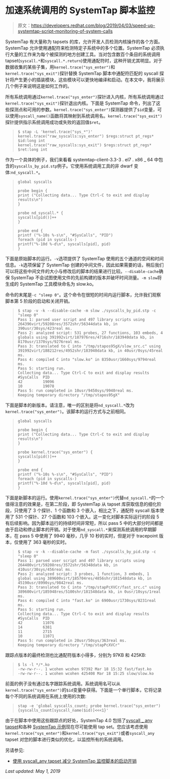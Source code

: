 # 加速系统调用的 SystemTap 脚本监控

> 原文：<https://developers.redhat.com/blog/2019/04/03/speed-up-systemtap-script-monitoring-of-system-calls>

SystemTap 有大量称为 tapsets 的库，允许开发人员检测内核操作的各个方面。SystemTap 允许使用通配符来检测特定子系统中的多个位置。SystemTap 必须执行大量的工作来为每个被探测的地方创建工具。当对包含数百个条目的系统调用 tapset(`syscall.*`和`syscall.*.return`)使用通配符时，这种开销尤其明显。对于数据收集的某些子集，用`kernel.trace("sys_enter")`和`kernel.trace("sys_exit")`探针替换 SystemTap 脚本中通配符匹配的 syscall 探针将产生更小的插装模块，这些模块可以更快地编译和启动。在本文中，我将展示几个例子来说明这是如何工作的。

所有系统调用通过`kernel.trace("sys_enter")`探针进入内核，所有系统调用通过`kernel.trace("sys_exit")`探针退出内核。下面是 SystemTap 命令，列出了这些探测点和可用的参数。`kernel.trace("sys_enter")`探测器提供了`$id`变量，可以使用`syscall_name()`函数将其映射到系统调用名。`kernel.trace("sys_exit")`探针提供指示系统调用成功或失败的返回值`$ret`。

> ```
> $ stap -L 'kernel.trace("sys_*")'
> kernel.trace("raw_syscalls:sys_enter") $regs:struct pt_regs* $id:long int
> kernel.trace("raw_syscalls:sys_exit") $regs:struct pt_regs* $ret:long int
> ```

作为一个具体的例子，我们来看看 systemtap-client-3.3-3 . el7 . x86 _ 64 中包含的`syscalls_by_pid.stp`例子。它使用系统调用工具的非 dwarf 变体:`nd_syscall.*`。

> ```
> global syscalls
> 
> probe begin {
> print ("Collecting data... Type Ctrl-C to exit and display results\n")
> }
> 
> probe nd_syscall.* {
> syscalls[pid()]++
> }
> 
> probe end {
> printf ("%-10s %-s\n", "#SysCalls", "PID")
> foreach (pid in syscalls-)
> printf("%-10d %-d\n", syscalls[pid], pid)
> }
> ```

下面是原始脚本的运行。`-v`选项提供了 SystemTap 使用的五个通道的空间和时间信息。`-k`选项保留了 SystemTap 创建的中间文件，因此如果需要的话，稍后我们可以将这些中间文件的大小与修改后的脚本的结果进行比较。`--disable-cache`确保 SystemTap 不会试图使用文件的先前构建的版本并破坏时间测量。`-m slow`将生成的 SystemTap 工具模块命名为 slow.ko。

命令的末尾是`-c "sleep 0"`。这个命令在很短的时间内运行脚本，允许我们观察脚本第 5 阶段的启动和关闭开销。

> ```
> $ stap -v -k --disable-cache -m slow ./syscalls_by_pid.stp -c "sleep 0"
> Pass 1: parsed user script and 497 library scripts using 264396virt/59208res/3572shr/56344data kb, in 390usr/30sys/423real ms.
> Pass 2: analyzed script: 531 probes, 27 functions, 103 embeds, 4 globals using 391992virt/187976res/4716shr/183940data kb, in 8170usr/1370sys/9276real ms.
> Pass 3: translated to C into "/tmp/stapos95gX/slow_src.c" using 391992virt/188212res/4952shr/183940data kb, in 40usr/0sys/45real ms.
> Pass 4: compiled C into "slow.ko" in 8350usr/1660sys/9794real ms.
> Pass 5: starting run.
> Collecting data... Type Ctrl-C to exit and display results
> #SysCalls  PID
> 42         19096
> 10         19078
> Pass 5: run completed in 10usr/9450sys/9940real ms.
> Keeping temporary directory "/tmp/stapos95gX"
> ```

下面是脚本的新版本。请注意，唯一的区别是将`nd_syscall.*`改为`kernel.trace("sys_enter")`。该脚本的运行方式与之前相同。

> ```
> global syscalls
> 
> probe begin {
> print ("Collecting data... Type Ctrl-C to exit and display results\n")
> }
> 
> probe kernel.trace("sys_enter") {
> syscalls[pid()]++
> }
> 
> probe end {
> printf ("%-10s %-s\n", "#SysCalls", "PID")
> foreach (pid in syscalls-)
> printf("%-10d %-d\n", syscalls[pid], pid)
> }
> 
> ```

下面是新脚本的运行。使用`kernel.trace("sys_enter")`代替`nd_syscall.*`的一个值得注意的效果是，在第二阶段，即 SystemTap 从 tapset 库获取信息的细化阶段，只使用了 3 个探针、1 个函数和 3 个嵌入，相比之下，通配符 syscall 版本使用了 531 个探针、27 个函数和 103 个嵌入。这一变化对脚本实际运行的阶段 5 有后续影响。因为脚本运行的持续时间非常短，所以 pass 5 中的大部分时间都是由于启动和停止脚本的开销。对于使用`nd_syscall.*`来探测系统调用的早期脚本，在 pass 5 中使用了 9940 毫秒，几乎 10 秒的实时，但是对于 tracepoint 版本，仅使用了 363 毫秒的实时。

> ```
> $ stap -v -k --disable-cache -m fast ./syscalls_by_pid.stp -c "sleep 0"
> Pass 1: parsed user script and 497 library scripts using 264400virt/59208res/3572shr/56348data kb, in 410usr/30sys/456real ms.
> Pass 2: analyzed script: 3 probes, 1 function, 3 embeds, 1 global using 389600virt/185704res/4856shr/181548data kb, in 45190usr/8990sys/9842real ms.
> Pass 3: translated to C into "/tmp/stapPcXVCr/fast_src.c" using 389600virt/185948res/5100shr/181548data kb, in 0usr/10sys/1real ms.
> Pass 4: compiled C into "fast.ko" in 6900usr/1730sys/8231real ms.
> Pass 5: starting run.
> Collecting data... Type Ctrl-C to exit and display results
> #SysCalls  PID
> 42         11076
> 14         6381
> 11         2715
> 10         11071
> Pass 5: run completed in 20usr/50sys/363real ms.
> Keeping temporary directory "/tmp/stapPcXVCr"
> 
> ```

跟踪点版本的最终检测也比通配符版本小得多，分别为 97KB 和 425KB:

> ```
> $ ls -l */*.ko
> -rw-rw-r--. 1 wcohen wcohen 97392 Mar 18 15:32 fast/fast.ko
> -rw-rw-r--. 1 wcohen wcohen 425408 Mar 18 15:25 slow/slow.ko
> ```

前面的例子没有通过名字跟踪系统调用。系统调用名可以从`kernel.trace("sys_enter")`的`$id`变量中获得。下面是一个单行脚本，它将记录每个不同的系统调用在系统上使用的次数:

> ```
> stap -e 'global syscalls_count; probe kernel.trace("sys_enter") {syscalls_count[syscall_name($id)]<<<1}'
> ```

由于在脚本中使用这些跟踪点的好处，SystemTap 4.0 包括了[syscall _ any tapset](https://sourceware.org/systemtap/tapsets/syscall_any.stp.html)和各种 [SystemTap 示例](https://sourceware.org/systemtap/examples/)现在尽可能使用 tap set。您应该考虑使用`kernel.trace("sys_enter")`和`kernel.trace("sys_exit")`或者`syscall_any` tapset 对您的脚本进行类似的优化，以监控所有的系统调用。

另请参见:

*   [使用 syscall_any tapset 减少 SystemTap 监控脚本的启动开销](https://developers.redhat.com/blog/2018/11/08/systemtap-reduced-startup-syscalls/)

*Last updated: May 1, 2019*